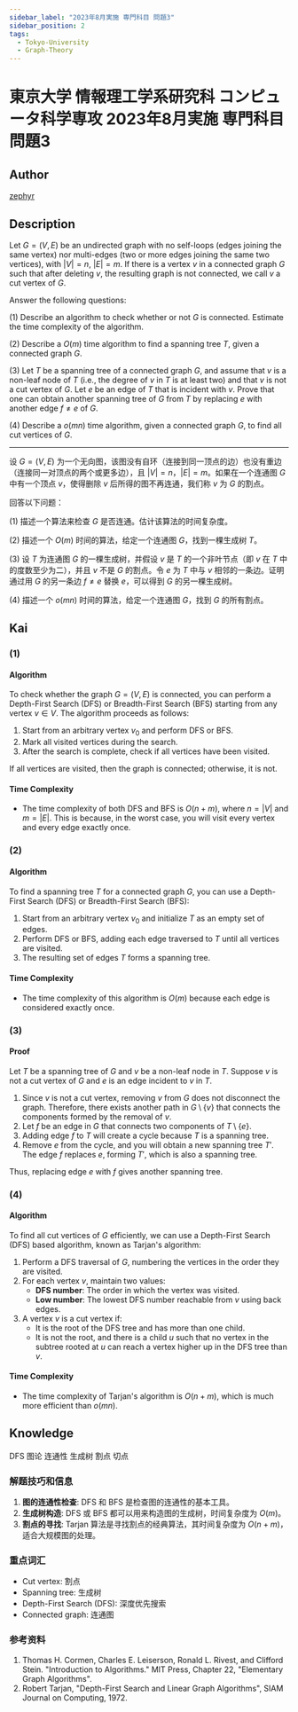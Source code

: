 ```yaml
---
sidebar_label: "2023年8月実施 専門科目 問題3"
sidebar_position: 2
tags:
  - Tokyo-University
  - Graph-Theory
---
```

# 東京大学 情報理工学系研究科 コンピュータ科学専攻 2023年8月実施 専門科目 問題3

## **Author**
[zephyr](https://inshi-notes.zephyr-zdz.space/)

## **Description**
Let $G = (V, E)$ be an undirected graph with no self-loops (edges joining the same vertex) nor multi-edges (two or more edges joining the same two vertices), with $|V| = n$, $|E| = m$. If there is a vertex $v$ in a connected graph $G$ such that after deleting $v$, the resulting graph is not connected, we call $v$ a cut vertex of $G$.

Answer the following questions:

(1) Describe an algorithm to check whether or not $G$ is connected. Estimate the time complexity of the algorithm.

(2) Describe a $O(m)$ time algorithm to find a spanning tree $T$, given a connected graph $G$.

(3) Let $T$ be a spanning tree of a connected graph $G$, and assume that $v$ is a non-leaf node of $T$ (i.e., the degree of $v$ in $T$ is at least two) and that $v$ is not a cut vertex of $G$. Let $e$ be an edge of $T$ that is incident with $v$. Prove that one can obtain another spanning tree of $G$ from $T$ by replacing $e$ with another edge $f \neq e$ of $G$.

(4) Describe a $o(mn)$ time algorithm, given a connected graph $G$, to find all cut vertices of $G$.

---

设 $G = (V, E)$ 为一个无向图，该图没有自环（连接到同一顶点的边）也没有重边（连接同一对顶点的两个或更多边），且 $|V| = n$，$|E| = m$。如果在一个连通图 $G$ 中有一个顶点 $v$，使得删除 $v$ 后所得的图不再连通，我们称 $v$ 为 $G$ 的割点。

回答以下问题：

(1) 描述一个算法来检查 $G$ 是否连通。估计该算法的时间复杂度。

(2) 描述一个 $O(m)$ 时间的算法，给定一个连通图 $G$，找到一棵生成树 $T$。

(3) 设 $T$ 为连通图 $G$ 的一棵生成树，并假设 $v$ 是 $T$ 的一个非叶节点（即 $v$ 在 $T$ 中的度数至少为二），并且 $v$ 不是 $G$ 的割点。令 $e$ 为 $T$ 中与 $v$ 相邻的一条边。证明通过用 $G$ 的另一条边 $f \neq e$ 替换 $e$，可以得到 $G$ 的另一棵生成树。

(4) 描述一个 $o(mn)$ 时间的算法，给定一个连通图 $G$，找到 $G$ 的所有割点。

## **Kai**
### (1)

#### Algorithm

To check whether the graph $G = (V, E)$ is connected, you can perform a Depth-First Search (DFS) or Breadth-First Search (BFS) starting from any vertex $v \in V$. The algorithm proceeds as follows:

1. Start from an arbitrary vertex $v_0$ and perform DFS or BFS.
2. Mark all visited vertices during the search.
3. After the search is complete, check if all vertices have been visited.

If all vertices are visited, then the graph is connected; otherwise, it is not.

#### Time Complexity

- The time complexity of both DFS and BFS is $O(n + m)$, where $n = |V|$ and $m = |E|$. This is because, in the worst case, you will visit every vertex and every edge exactly once.

### (2)

#### Algorithm

To find a spanning tree $T$ for a connected graph $G$, you can use a Depth-First Search (DFS) or Breadth-First Search (BFS):

1. Start from an arbitrary vertex $v_0$ and initialize $T$ as an empty set of edges.
2. Perform DFS or BFS, adding each edge traversed to $T$ until all vertices are visited.
3. The resulting set of edges $T$ forms a spanning tree.

#### Time Complexity

- The time complexity of this algorithm is $O(m)$ because each edge is considered exactly once.

### (3)

#### Proof

Let $T$ be a spanning tree of $G$ and $v$ be a non-leaf node in $T$. Suppose $v$ is not a cut vertex of $G$ and $e$ is an edge incident to $v$ in $T$.

1. Since $v$ is not a cut vertex, removing $v$ from $G$ does not disconnect the graph. Therefore, there exists another path in $G \setminus \{v\}$ that connects the components formed by the removal of $v$.
2. Let $f$ be an edge in $G$ that connects two components of $T \setminus \{e\}$.
3. Adding edge $f$ to $T$ will create a cycle because $T$ is a spanning tree.
4. Remove $e$ from the cycle, and you will obtain a new spanning tree $T'$. The edge $f$ replaces $e$, forming $T'$, which is also a spanning tree.

Thus, replacing edge $e$ with $f$ gives another spanning tree.

### (4)

#### Algorithm

To find all cut vertices of $G$ efficiently, we can use a Depth-First Search (DFS) based algorithm, known as Tarjan's algorithm:

1. Perform a DFS traversal of $G$, numbering the vertices in the order they are visited.
2. For each vertex $v$, maintain two values:
   - **DFS number**: The order in which the vertex was visited.
   - **Low number**: The lowest DFS number reachable from $v$ using back edges.
3. A vertex $v$ is a cut vertex if:
   - It is the root of the DFS tree and has more than one child.
   - It is not the root, and there is a child $u$ such that no vertex in the subtree rooted at $u$ can reach a vertex higher up in the DFS tree than $v$.

#### Time Complexity

- The time complexity of Tarjan's algorithm is $O(n + m)$, which is much more efficient than $o(mn)$.

## **Knowledge**

DFS 图论 连通性 生成树 割点 切点

### 解题技巧和信息

1. **图的连通性检查**: DFS 和 BFS 是检查图的连通性的基本工具。
2. **生成树构造**: DFS 或 BFS 都可以用来构造图的生成树，时间复杂度为 $O(m)$。
3. **割点的寻找**: Tarjan 算法是寻找割点的经典算法，其时间复杂度为 $O(n + m)$，适合大规模图的处理。

### 重点词汇

- Cut vertex: 割点
- Spanning tree: 生成树
- Depth-First Search (DFS): 深度优先搜索
- Connected graph: 连通图

### 参考资料

1. Thomas H. Cormen, Charles E. Leiserson, Ronald L. Rivest, and Clifford Stein. "Introduction to Algorithms." MIT Press, Chapter 22, "Elementary Graph Algorithms".
2. Robert Tarjan, "Depth-First Search and Linear Graph Algorithms", SIAM Journal on Computing, 1972.
